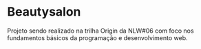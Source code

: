 # Beautysalon
 Projeto sendo realizado na trilha Origin da NLW#06 com foco nos fundamentos básicos da programação e desenvolvimento web.
